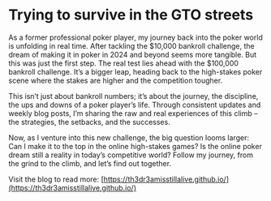 # Trying to survive in the GTO streets

As a former professional poker player, my journey back into the poker world is unfolding in real time. After tackling the $10,000 bankroll challenge, the dream of making it in poker in 2024 and beyond seems more tangible. But this was just the first step. The real test lies ahead with the $100,000 bankroll challenge. It’s a bigger leap, heading back to the high-stakes poker scene where the stakes are higher and the competition tougher.

This isn’t just about bankroll numbers; it’s about the journey, the discipline, the ups and downs of a poker player’s life. Through consistent updates and weekly blog posts, I’m sharing the raw and real experiences of this climb – the strategies, the setbacks, and the successes.

Now, as I venture into this new challenge, the big question looms larger: Can I make it to the top in the online high-stakes games? Is the online poker dream still a reality in today’s competitive world? Follow my journey, from the grind to the climb, and let’s find out together.

Visit the blog to read more: [https://th3dr3amisstillalive.github.io/](https://th3dr3amisstillalive.github.io/)
